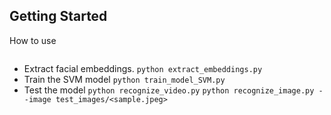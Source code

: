 ## Getting Started

How to use

```

```

- Extract facial embeddings.
  `python extract_embeddings.py`
- Train the SVM model
  `python train_model_SVM.py`
- Test the model
  `python recognize_video.py`
  `python recognize_image.py --image test_images/<sample.jpeg>`
